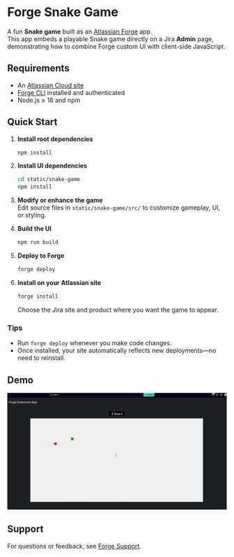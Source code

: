 # Forge Snake Game

A fun **Snake game** built as an [Atlassian Forge](https://developer.atlassian.com/platform/forge) app.  
This app embeds a playable Snake game directly on a Jira **Admin** page, demonstrating how to combine Forge custom UI with client-side JavaScript.

## Requirements

- An [Atlassian Cloud site](https://developer.atlassian.com/platform/forge/set-up-forge/#create-an-atlassian-cloud-development-site)
- [Forge CLI](https://developer.atlassian.com/platform/forge/set-up-forge/) installed and authenticated
- Node.js ≥ 18 and npm

## Quick Start

1. **Install root dependencies**

   ```bash
   npm install
   ```

2. **Install UI dependencies**

   ```bash
   cd static/snake-game
   npm install
   ```

3. **Modify or enhance the game**  
   Edit source files in `static/snake-game/src/` to customize gameplay, UI, or styling.

4. **Build the UI**

   ```bash
   npm run build
   ```

5. **Deploy to Forge**

   ```bash
   forge deploy
   ```

6. **Install on your Atlassian site**
   ```bash
   forge install
   ```
   Choose the Jira site and product where you want the game to appear.

### Tips

- Run `forge deploy` whenever you make code changes.
- Once installed, your site automatically reflects new deployments—no need to reinstall.

## Demo

![Gameplay demo](./assets/images/demo.gif)

## Support

For questions or feedback, see [Forge Support](https://developer.atlassian.com/platform/forge/get-help/).
